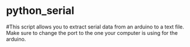 # python_serial

#This script allows you to extract serial data from an arduino to a text file. Make sure to change the port to the one your computer is using for the arduino.
